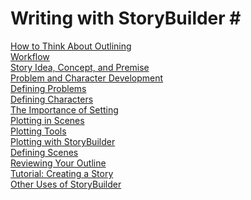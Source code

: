 # Writing with StoryBuilder # <br/>
[How to Think About Outlining](How_to_Think_About_Outlining.md) <br/>
[Workflow](Workflow.md) <br/>
[Story Idea, Concept, and Premise](Story_Idea,_Concept,_and_Premise.md) <br/>
[Problem and Character  Development](Problem_and_Character_Development.md) <br/>
[Defining Problems](Defining_Problems.md) <br/>
[Defining Characters](Defining_Characters.md) <br/>
[The Importance of Setting](The_Importance_of_Setting.md) <br/>
[Plotting in Scenes](Plotting_in_Scenes.md) <br/>
[Plotting Tools](Plotting_Tools.md) <br/>
[Plotting with StoryBuilder](Plotting_with_StoryBuilder.md) <br/>
[Defining Scenes](Defining_Scenes.md) <br/>
[Reviewing Your Outline](Reviewing_Your_Outline.md) <br/>
[Tutorial: Creating a Story](Tutorial_Creating_a_Story.md) <br/>
[Other Uses of StoryBuilder](Other_Uses_of_StoryBuilder.md) <br/>
